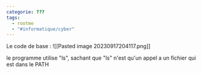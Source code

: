 ```yaml
---
categorie: ???
tags:
  - rootme
  - "#informatique/cyber"
---
```


Le code de base :
![[Pasted image 20230917204117.png]]

le programme utilise "ls", sachant que "ls" n'est qu'un appel a un fichier qui est dans le PATH 